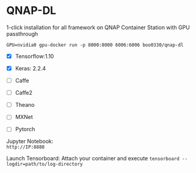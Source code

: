 # QNAP-DL

1-click installation for all framework on QNAP Container Station with GPU passthrough

    GPU=nvidia0 gpu-docker run -p 8000:8000 6006:6006 boo0330/qnap-dl

 - [x] Tensorflow:1.10
 - [x] Keras: 2.2.4
 - [ ] Caffe
 - [ ] Caffe2
 - [ ] Theano
 - [ ] MXNet
 - [ ] Pytorch

  
  
Jupyter Notebook:   
`http://IP:8888`

Launch Tensorboard:
Attach your container and execute
`tensorboard --logdir=path/to/log-directory`